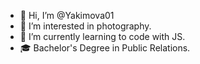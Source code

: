 - 👋 Hi, I’m @Yakimova01
- 👀 I’m interested in photography.
- 🌱 I’m currently learning to code with JS.
- 🎓 Bachelor's Degree in Public Relations.



<!---
Yakimova01/Yakimova01 is a ✨ special ✨ repository because its `README.md` (this file) appears on your GitHub profile.
You can click the Preview link to take a look at your changes.
--->
